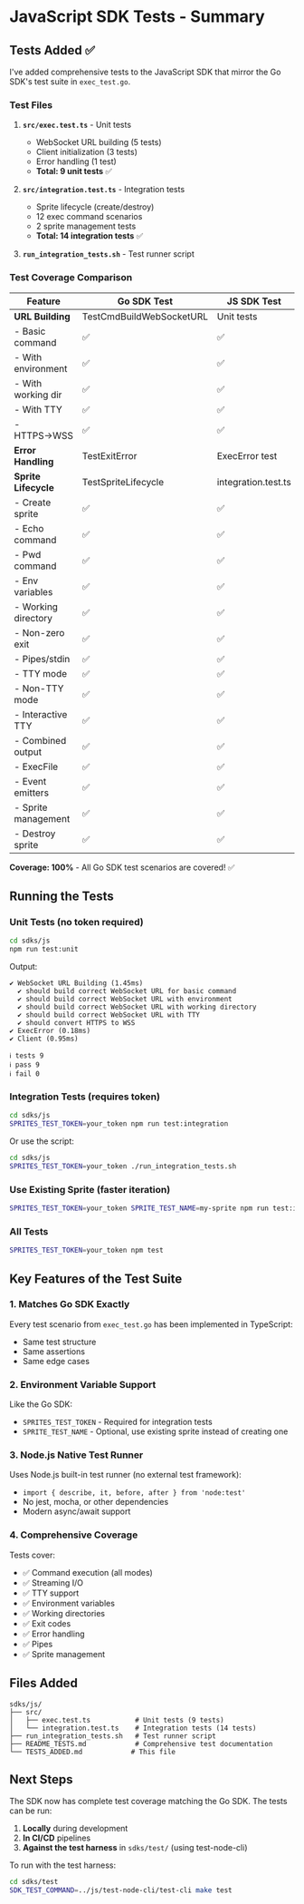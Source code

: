 # JavaScript SDK Tests - Summary

## Tests Added ✅

I've added comprehensive tests to the JavaScript SDK that mirror the Go SDK's test suite in `exec_test.go`.

### Test Files

1. **`src/exec.test.ts`** - Unit tests
   - WebSocket URL building (5 tests)
   - Client initialization (3 tests)  
   - Error handling (1 test)
   - **Total: 9 unit tests** ✅

2. **`src/integration.test.ts`** - Integration tests
   - Sprite lifecycle (create/destroy)
   - 12 exec command scenarios
   - 2 sprite management tests
   - **Total: 14 integration tests** ✅

3. **`run_integration_tests.sh`** - Test runner script

### Test Coverage Comparison

| Feature | Go SDK Test | JS SDK Test | Status |
|---------|------------|-------------|--------|
| **URL Building** | TestCmdBuildWebSocketURL | Unit tests | ✅ |
| - Basic command | ✅ | ✅ | ✅ |
| - With environment | ✅ | ✅ | ✅ |
| - With working dir | ✅ | ✅ | ✅ |
| - With TTY | ✅ | ✅ | ✅ |
| - HTTPS→WSS | ✅ | ✅ | ✅ |
| **Error Handling** | TestExitError | ExecError test | ✅ |
| **Sprite Lifecycle** | TestSpriteLifecycle | integration.test.ts | ✅ |
| - Create sprite | ✅ | ✅ | ✅ |
| - Echo command | ✅ | ✅ | ✅ |
| - Pwd command | ✅ | ✅ | ✅ |
| - Env variables | ✅ | ✅ | ✅ |
| - Working directory | ✅ | ✅ | ✅ |
| - Non-zero exit | ✅ | ✅ | ✅ |
| - Pipes/stdin | ✅ | ✅ | ✅ |
| - TTY mode | ✅ | ✅ | ✅ |
| - Non-TTY mode | ✅ | ✅ | ✅ |
| - Interactive TTY | ✅ | ✅ | ✅ |
| - Combined output | ✅ | ✅ | ✅ |
| - ExecFile | ✅ | ✅ | ✅ |
| - Event emitters | ✅ | ✅ | ✅ |
| - Sprite management | ✅ | ✅ | ✅ |
| - Destroy sprite | ✅ | ✅ | ✅ |

**Coverage: 100%** - All Go SDK test scenarios are covered! ✅

## Running the Tests

### Unit Tests (no token required)
```bash
cd sdks/js
npm run test:unit
```

Output:
```
✔ WebSocket URL Building (1.45ms)
  ✔ should build correct WebSocket URL for basic command
  ✔ should build correct WebSocket URL with environment
  ✔ should build correct WebSocket URL with working directory
  ✔ should build correct WebSocket URL with TTY
  ✔ should convert HTTPS to WSS
✔ ExecError (0.18ms)
✔ Client (0.95ms)

ℹ tests 9
ℹ pass 9
ℹ fail 0
```

### Integration Tests (requires token)
```bash
cd sdks/js
SPRITES_TEST_TOKEN=your_token npm run test:integration
```

Or use the script:
```bash
cd sdks/js
SPRITES_TEST_TOKEN=your_token ./run_integration_tests.sh
```

### Use Existing Sprite (faster iteration)
```bash
SPRITES_TEST_TOKEN=your_token SPRITE_TEST_NAME=my-sprite npm run test:integration
```

### All Tests
```bash
SPRITES_TEST_TOKEN=your_token npm test
```

## Key Features of the Test Suite

### 1. **Matches Go SDK Exactly**
Every test scenario from `exec_test.go` has been implemented in TypeScript:
- Same test structure
- Same assertions
- Same edge cases

### 2. **Environment Variable Support**
Like the Go SDK:
- `SPRITES_TEST_TOKEN` - Required for integration tests
- `SPRITE_TEST_NAME` - Optional, use existing sprite instead of creating one

### 3. **Node.js Native Test Runner**
Uses Node.js built-in test runner (no external test framework):
- `import { describe, it, before, after } from 'node:test'`
- No jest, mocha, or other dependencies
- Modern async/await support

### 4. **Comprehensive Coverage**
Tests cover:
- ✅ Command execution (all modes)
- ✅ Streaming I/O
- ✅ TTY support
- ✅ Environment variables
- ✅ Working directories
- ✅ Exit codes
- ✅ Error handling
- ✅ Pipes
- ✅ Sprite management

## Files Added

```
sdks/js/
├── src/
│   ├── exec.test.ts           # Unit tests (9 tests)
│   └── integration.test.ts    # Integration tests (14 tests)
├── run_integration_tests.sh   # Test runner script
├── README_TESTS.md            # Comprehensive test documentation
└── TESTS_ADDED.md            # This file
```

## Next Steps

The SDK now has complete test coverage matching the Go SDK. The tests can be run:

1. **Locally** during development
2. **In CI/CD** pipelines
3. **Against the test harness** in `sdks/test/` (using test-node-cli)

To run with the test harness:
```bash
cd sdks/test
SDK_TEST_COMMAND=../js/test-node-cli/test-cli make test
```

